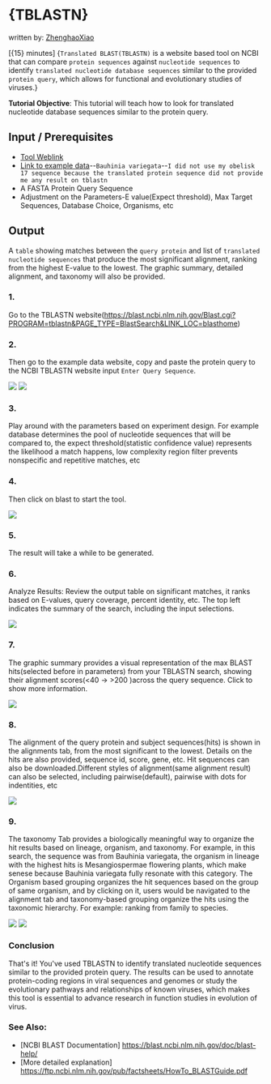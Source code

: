# {TBLASTN}
written by: [ZhenghaoXiao](https://github.com/ZhenghaoXiao)

[{15} minutes] {`Translated BLAST(TBLASTN)` is a website based tool on NCBI that can compare `protein sequences` against `nucleotide sequences` to identify `translated nucleotide database sequences` similar to the provided `protein query`, which
 allows for functional and evolutionary studies of viruses.}

**Tutorial Objective**: This tutorial will teach how to look for translated nucleotide database sequences similar to the protein query.

## Input / Prerequisites
- [Tool Weblink](https://blast.ncbi.nlm.nih.gov/Blast.cgi?PROGRAM=tblastn&PAGE_TYPE=BlastSearch&LINK_LOC=blasthome)
- [Link to example data](https://www.ncbi.nlm.nih.gov/protein/KAI4295448.1)--`Bauhinia variegata`--`I did not use my obelisk 17 sequence because the translated protein sequence did not provide me any result on tblastn`
- A FASTA Protein Query Sequence
- Adjustment on the Parameters-E value(Expect threshold), Max Target Sequences, Database Choice, Organisms, etc

## Output

A `table` showing matches between the `query protein` and list of `translated nucleotide sequences` that produce the most significant alignment, ranking from the highest E-value to the lowest. The graphic summary, detailed alignment, and taxonomy will also be provided.

### 1. 
Go to the TBLASTN website(https://blast.ncbi.nlm.nih.gov/Blast.cgi?PROGRAM=tblastn&PAGE_TYPE=BlastSearch&LINK_LOC=blasthome)

### 2. 
Then go to the example data website, copy and paste the protein query to the NCBI TBLASTN website input `Enter Query Sequence`.

![](img/tblastn/1.png)
![](img/tblastn/2.png)

### 3. 
Play around with the parameters based on experiment design. For example database determines the pool of nucleotide sequences that will be compared to, the expect threshold(statistic confidence value) represents the likelihood a match happens, low complexity region filter prevents nonspecific and repetitive matches, etc

### 4. 
Then click on blast to start the tool. 

![](img/tblastn/3.png)

### 5. 
The result will take a while to be generated. 

### 6. 
Analyze Results: Review the output table on significant matches, it ranks based on E-values, query coverage, percent identity, etc. The top left indicates the summary of the search, including the input selections. 

![](img/tblastn/4.png)

### 7. 
The graphic summary provides a visual representation of the max BLAST hits(selected before in parameters) from your TBLASTN search, showing their alignment scores(<40 ->  >200 )across the query sequence. Click to show more information.

![](img/tblastn/5.png)
### 8. 
The alignment of the query protein and subject sequences(hits) is shown in the alignments tab, from the most significant to the lowest. Details on the hits are also provided, sequence id, score, gene, etc. Hit sequences can also be downloaded.Different styles of alignment(same alignment result) can also be selected, including pairwise(default), pairwise with dots for indentities, etc


![](img/tblastn/6.png)

### 9. 
The taxonomy Tab provides a biologically meaningful way to organize the hit results based on lineage, organism, and taxonomy. For example, in this search, the sequence was from Bauhinia variegata, the organism in lineage with the highest hits is Mesangiospermae	flowering plants, which make senese because Bauhinia variegata fully resonate with this category. The Organism based grouping organizes the hit sequences based on the group of same organism, and by clicking on it, users would be navigated to the alignment tab and taxonomy-based grouping organize the hits using the taxonomic hierarchy. For example: ranking from family to species. 

![](img/tblastn/7.png)
![](img/tblastn/8.png)
### Conclusion

That's it! You've used TBLASTN to identify translated nucleotide sequences similar to the provided protein query. The results can be used to annotate protein-coding regions in viral sequences and genomes or study the evolutionary pathways and relationships of known viruses, which makes this tool is essential to advance research in function studies in evolution of virus.


### See Also:

- [NCBI BLAST Documentation] https://blast.ncbi.nlm.nih.gov/doc/blast-help/
- [More detailed explanation] https://ftp.ncbi.nlm.nih.gov/pub/factsheets/HowTo_BLASTGuide.pdf

